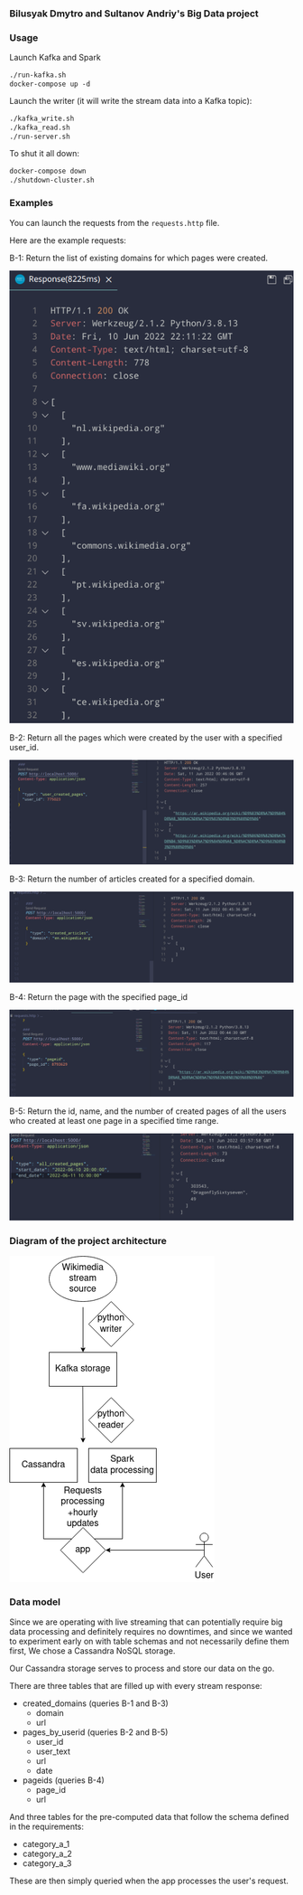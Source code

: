 ### Bilusyak Dmytro and Sultanov Andriy's Big Data project

### Usage

Launch Kafka and Spark

```
./run-kafka.sh
docker-compose up -d
```

Launch the writer (it will write the stream data into a Kafka topic):

```
./kafka_write.sh
./kafka_read.sh
./run-server.sh
```

To shut it all down:

```
docker-compose down
./shutdown-cluster.sh
```

### Examples

You can launch the requests from the `requests.http` file.

Here are the example requests:

B-1: Return the list of existing domains for which pages were created.

![](./img/1.png)

B-2: Return all the pages which were created by the user with a specified user_id.

![](./img/2.png)

B-3: Return the number of articles created for a specified domain.

![](./img/3.png)

B-4: Return the page with the specified page_id

![](./img/4.png)

B-5: Return the id, name, and the number of created pages of all the users who created
at least one page in a specified time range.

![](./img/5.png)

### Diagram of the project architecture

![](./img/diagram.png)

### Data model

Since we are operating with live streaming that can potentially require big data processing
and definitely requires no downtimes, and since we wanted to experiment early on with 
table schemas and not necessarily define them first, We chose a Cassandra NoSQL storage.

Our Cassandra storage serves to process and store our data on the go.

There are three tables that are filled up with every stream response:

- created_domains (queries B-1 and B-3)
	- domain
	- url
- pages_by_userid (queries B-2 and B-5)
	- user_id
	- user_text
	- url
	- date
- pageids (queries B-4)
	- page_id
	- url

And three tables for the pre-computed data that follow the schema defined in the requirements:

- category_a_1
- category_a_2
- category_a_3

These are then simply queried when the app processes the user's request.

